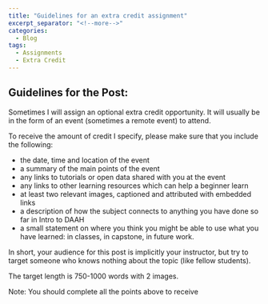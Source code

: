 ```yaml
---
title: "Guidelines for an extra credit assignment"
excerpt_separator: "<!--more-->"
categories:
  - Blog
tags:
  - Assignments
  - Extra Credit
---
```


## Guidelines for the Post: 

Sometimes I will assign an optional extra credit opportunity. It will usually be in the form of an event (sometimes a remote event) to attend. 

To receive the amount of credit I specify, please make sure that you include the following: 

- the date, time and location of the event
- a summary of the main points of the event
- any links to tutorials or open data shared with you at the event
- any links to other learning resources which can help a beginner learn
- at least two relevant images, captioned and attributed with embedded links
- a description of how the subject connects to anything you have done so far in Intro to DAAH
- a small statement on where you think you might be able to use what you have learned: in classes, in capstone, in future work. 

In short, your audience for this post is implicitly your instructor, but try to target someone who knows nothing about the topic (like fellow students). 

The target length is 750-1000 words with 2 images. 

Note: You should complete all the points above to receive 